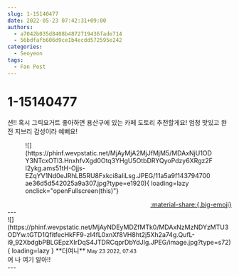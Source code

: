 ```yaml
---
slug: 1-15140477
date: 2022-05-23 07:42:31+09:00
authors:
  - a7042b035d8408b4872719436fade714
  - 56bdfafb606d9ce1b4ecdd572595e242
categories:
  - Seoyeon
tags:
  - Fan Post
---
```


# 1-15140477

<div class="post-container" markdown="1">
<div class="content-container md-sidebar__scrollwrap" markdown="1">

션!! 혹시 그릭요거트 좋아하면 용산구에 있는 카페 도토리 추천할게요! 엄청 맛있고 완전 지브리 감성이라 예뻐요!
<figure markdown="1">
![](https://phinf.wevpstatic.net/MjAyMjA2MjJfMjM5/MDAxNjU1ODY3NTcxOTI3.HnxhfvXgd0Otq3YHgU5OtbDRYQyoPdzy6XRgz2FI2ykg.ams51tH-Ojjs-EZqYV1Nd0eJRhLB5RU8Fxkci8aIiLsg.JPEG/11a5a9f143794700ae36d5d542025a9a307.jpg?type=e1920){ loading=lazy onclick="openFullscreen(this)"}
</figure>


</div>
</div>

<div style="text-align: right;" markdown="1">
<a href="https://weverse.io/fromis9/fanpost/1-15140477" style="text-align: right;">:material-share:{.big-emoji}</a>
</div>
---

<div class="comments-container md-sidebar__scrollwrap" markdown="1">
<div class="comment" markdown="1">
<div class='id-container' markdown="1">
![](https://phinf.wevpstatic.net/MjAyNDEyMDZfMTk0/MDAxNzMzNDYzMTU3ODYw.tGTD1QfitfecHkFF9-zI4fL0xnXf8VH8ht2j5Xh2a74g.QufL-i9_92XbdgbPBLGEpzXIrDqS4JTDRCqprDbYdJIg.JPEG/image.jpg?type=s72){ loading=lazy }
**<span class="artist">더여니</span>** <small>May 23 2022, 07:43</small><br>
</div>
<div class='comment-body' markdown="1">
어 나 여기 알아!!
</div>
</div>
</div>
---
